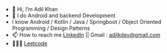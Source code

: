 - 👋 Hi, I’m Adil Khan
- 👀 I do Android and backend Development
- I know Android / Kotlin / Java / Springboot / Object Oriented Programming / Design Patterns
- 📫 How to reach me [LinkedIn](https://www.linkedin.com/in/iadilkhan/) || Gmail : adilkdev@gmail.com
- 🧑🏻‍💻 [Leetcode](https://leetcode.com/adilkdev/)

<!---
adilkdev/adilkdev is a ✨ special ✨ repository because its `README.md` (this file) appears on your GitHub profile.
You can click the Preview link to take a look at your changes.
--->

